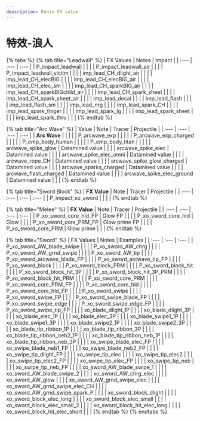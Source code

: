 ```yaml
---
description: Ronin FX value
---
```


# 特效-浪人

{% tabs %}
{% tab title="Leadwall" %}
| FX Values | Notes | Impact |
| :--- | :--- | :--- |
| P\_impact\_leadwall |  |  |
| P\_impact\_leadwall\_air |  |  |
| P\_impact\_leadwall\_victim |  |  |
| imp\_lead\_CH\_dlight\_air |  |  |
| imp\_lead\_CH\_elecBIG |  |  |
| imp\_lead\_CH\_elecBIG\_air |  |  |
| imp\_lead\_CH\_elec\_sm |  |  |
| imp\_lead\_CH\_sparkBIG\_air |  |  |
| imp\_lead\_CH\_sparkBIGchild\_air |  |  |
| imp\_lead\_CH\_spark\_sheet |  |  |
| imp\_lead\_CH\_spark\_sheet\_air |  |  |
| imp\_lead\_decal |  |  |
| imp\_lead\_flash |  |  |
| imp\_lead\_flash\_sm |  |  |
| imp\_lead\_nrg |  |  |
| imp\_lead\_spark\_CH |  |  |
| imp\_lead\_spark\_finger |  |  |
| imp\_lead\_spark\_lg |  |  |
| imp\_lead\_spark\_sheet |  |  |
| imp\_lead\_spark\_thru |  |  |
{% endtab %}

{% tab title="Arc Wave" %}
| Value | Note | Tracer | Projectile |
| :--- | :--- | :--- | :--- |
| **Arc Wave** |  |  |  |
| P\_arcwave\_exp |  |  |  |
| P\_arcwave\_exp\_charged |  |  |  |
| P\_emp\_body\_human |  |  |  |
| P\_emp\_body\_titan |  |  |  |
| arcwave\_spike\_glow | Datamined value |  |  |
| arcwave\_spike\_elec | Datamined value |  |  |
| arcwave\_spike\_elec\_omni | Datamined value |  |  |
| arcwave\_rope\_CH | Datamined value |  |  |
| arcwave\_spike\_glow\_charged | Datamined value |  |  |
| arcwave\_sparks\_charged | Datamined value |  |  |
| arcwave\_flash\_charged | Datamined value |  |  |
| arcwave\_spike\_elec\_ground | Datamined value |  |  |
{% endtab %}

{% tab title="Sword Block" %}
| **FX Value** | Note | Tracer | Projectile |
| :--- | :--- | :--- | :--- |
| P\_impact\_xo\_sword |  |  |  |
{% endtab %}

{% tab title="Melee" %}
| **FX Value** | Note | Tracer | Projectile |
| :--- | :--- | :--- | :--- |
| P\_xo\_sword\_core\_hld\_FP | Glow FP |  |  |
| P\_xo\_sword\_core\_hld | Glow |  |  |
| P\_xo\_sword\_core\_PRM\_FP | Glow prime FP |  |  |
| P\_xo\_sword\_core\_PRM | Glow prime |  |  |
{% endtab %}

{% tab title="Sword" %}
| FX Values | Notes | Examples |
| :--- | :--- | :--- |
| P\_xo\_sword\_AW\_blade\_swipe |  |  |
| P\_xo\_sword\_AW\_chrg |  |  |
| P\_xo\_sword\_AW\_grnd\_swipe |  |  |
| P\_xo\_sword\_AW\_tip |  |  |
| P\_xo\_sword\_arcwave\_blade\_FP |  |  |
| P\_xo\_sword\_arcwave\_tip\_FP |  |  |
| P\_xo\_sword\_block |  |  |
| P\_xo\_sword\_block\_PRM |  |  |
| P\_xo\_sword\_block\_hit |  |  |
| P\_xo\_sword\_block\_hit\_3P |  |  |
| P\_xo\_sword\_block\_hit\_3P\_PRM |  |  |
| P\_xo\_sword\_block\_hit\_PRM |  |  |
| P\_xo\_sword\_core\_PRM |  |  |
| P\_xo\_sword\_core\_PRM\_FP |  |  |
| P\_xo\_sword\_core\_hld |  |  |
| P\_xo\_sword\_core\_hld\_FP |  |  |
| P\_xo\_sword\_swipe |  |  |
| P\_xo\_sword\_swipe\_FP |  |  |
| P\_xo\_sword\_swipe\_blade\_FP |  |  |
| P\_xo\_sword\_swipe\_edge |  |  |
| P\_xo\_sword\_swipe\_edge\_FP |  |  |
| P\_xo\_sword\_swipe\_tip\_FP |  |  |
| xo\_blade\_dlight\_1P |  |  |
| xo\_blade\_dlight\_3P |  |  |
| xo\_blade\_elec\_1P |  |  |
| xo\_blade\_elec\_3P |  |  |
| xo\_blade\_swipe1\_1P |  |  |
| xo\_blade\_swipe1\_3P |  |  |
| xo\_blade\_swipe2\_1P |  |  |
| xo\_blade\_swipe2\_3P |  |  |
| xo\_blade\_tip\_ribbon\_1P |  |  |
| xo\_blade\_tip\_ribbon\_3P |  |  |
| xo\_blade\_tip\_ribbon\_neb2\_1P |  |  |
| xo\_blade\_tip\_ribbon\_neb\_1P |  |  |
| xo\_blade\_tip\_ribbon\_neb\_3P |  |  |
| xo\_swipe\_blade\_elec\_FP |  |  |
| xo\_swipe\_blade\_neb1\_FP |  |  |
| xo\_swipe\_blade\_neb2\_FP |  |  |
| xo\_swipe\_tip\_dlight\_FP |  |  |
| xo\_swipe\_tip\_elec |  |  |
| xo\_swipe\_tip\_elec2 |  |  |
| xo\_swipe\_tip\_elec2\_FP |  |  |
| xo\_swipe\_tip\_elec\_FP |  |  |
| xo\_swipe\_tip\_neb |  |  |
| xo\_swipe\_tip\_neb\_FP |  |  |
| xo\_sword\_AW\_blade\_swipe\_1 |  |  |
| xo\_sword\_AW\_blade\_swipe\_2 |  |  |
| xo\_sword\_AW\_chrg\_elec |  |  |
| xo\_sword\_AW\_glow |  |  |
| xo\_sword\_AW\_grnd\_swipe\_elec |  |  |
| xo\_sword\_AW\_grnd\_swipe\_elec\_CH |  |  |
| xo\_sword\_AW\_grnd\_swipe\_spark\_P |  |  |
| xo\_sword\_block\_dlight |  |  |
| xo\_sword\_block\_elec\_long |  |  |
| xo\_sword\_block\_elec\_small |  |  |
| xo\_sword\_block\_elec\_small\_2 |  |  |
| xo\_sword\_block\_hit\_elec\_long |  |  |
| xo\_sword\_block\_hit\_elec\_short |  |  |
{% endtab %}
{% endtabs %}

